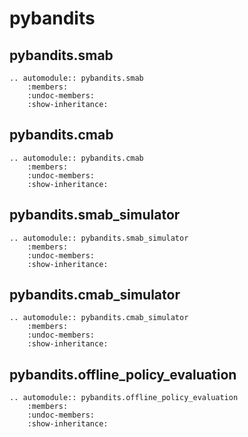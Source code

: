 # pybandits

## pybandits.smab

```{eval-rst}
.. automodule:: pybandits.smab
    :members:
    :undoc-members:
    :show-inheritance:
```

## pybandits.cmab

```{eval-rst}
.. automodule:: pybandits.cmab
    :members:
    :undoc-members:
    :show-inheritance:

```

## pybandits.smab_simulator

```{eval-rst}
.. automodule:: pybandits.smab_simulator
    :members:
    :undoc-members:
    :show-inheritance:
```

## pybandits.cmab_simulator

```{eval-rst}
.. automodule:: pybandits.cmab_simulator
    :members:
    :undoc-members:
    :show-inheritance:

```

## pybandits.offline_policy_evaluation

```{eval-rst}
.. automodule:: pybandits.offline_policy_evaluation
    :members:
    :undoc-members:
    :show-inheritance:

```
